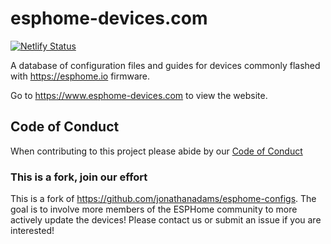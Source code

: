 # esphome-devices.com

[![Netlify Status](https://api.netlify.com/api/v1/badges/4cab5ac3-6466-4c05-ad3f-f5c0a62dc18c/deploy-status)](https://app.netlify.com/sites/esphome-devices/deploys)

A database of configuration files and guides for devices commonly flashed with <https://esphome.io> firmware.

Go to <https://www.esphome-devices.com> to view the website.

## Code of Conduct

When contributing to this project please abide by our [Code of Conduct](CODE-OF-CONDUCT.md)


### This is a fork, join our effort
This is a fork of https://github.com/jonathanadams/esphome-configs.  The goal is to involve more members of the ESPHome community to more actively update the devices!  Please contact us or submit an issue if you are interested!